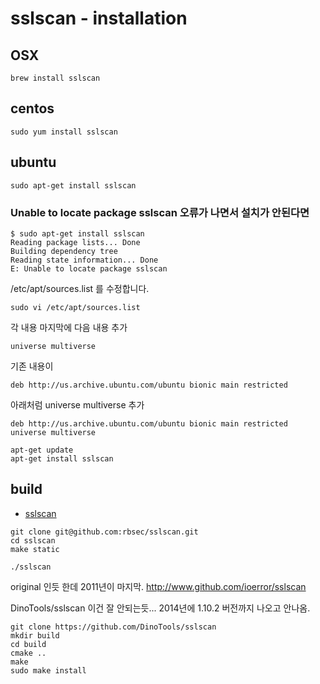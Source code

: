 # sslscan - installation

## OSX
```
brew install sslscan
```

## centos
```
sudo yum install sslscan
```

## ubuntu
```
sudo apt-get install sslscan
```

### Unable to locate package sslscan 오류가 나면서 설치가 안된다면
```
$ sudo apt-get install sslscan
Reading package lists... Done
Building dependency tree
Reading state information... Done
E: Unable to locate package sslscan
```

/etc/apt/sources.list 를 수정합니다.
```
sudo vi /etc/apt/sources.list
```

각 내용 마지막에 다음 내용 추가
```
universe multiverse
```

기존 내용이
```
deb http://us.archive.ubuntu.com/ubuntu bionic main restricted
```

아래처럼 universe multiverse 추가
```
deb http://us.archive.ubuntu.com/ubuntu bionic main restricted universe multiverse
```

```
apt-get update
apt-get install sslscan
```

## build
* [sslscan](https://github.com/rbsec/sslscan)

```
git clone git@github.com:rbsec/sslscan.git
cd sslscan
make static
```

```
./sslscan
```


original 인듯 한데 2011년이 마지막. http://www.github.com/ioerror/sslscan

DinoTools/sslscan 이건 잘 안되는듯... 2014년에 1.10.2 버전까지 나오고 안나옴.
```
git clone https://github.com/DinoTools/sslscan
mkdir build
cd build
cmake ..
make
sudo make install
```

